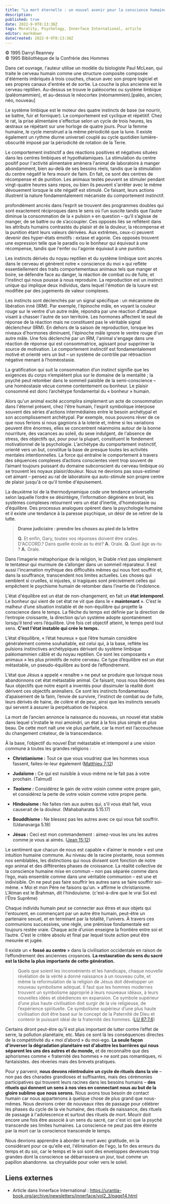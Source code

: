 ```yaml
---
title: "La mort éternelle : un nouvel avenir pour la conscience humaine"
description: 
published: true
date: 2022-9-9T8:13:38Z
tags: Morality, Psychology, Innerface International, article
editor: markdown
dateCreated: 2022-9-9T8:13:38Z
---
```


<p class="v-card v-sheet theme--light gray lighten-3 px-2">© 1995 Darryl Reanney<br>© 1995 Bibliothèque de la Confrérie des Hommes</p>


Dans cet ouvrage, l'auteur utilise un modèle du biologiste Paul McLean, qui traite le cerveau humain comme une structure composite composée d'éléments imbriqués à trois couches, chacun avec son propre logiciel et ses propres canaux d'entrée et de sortie. La couche la plus ancienne est le cerveau reptilien. Au-dessus se trouve le paléocortex ou système limbique (paléomammien), et au-dessus le néocortex (néomammien).[paléo, ancien; néo, nouveau]

Le système limbique est le moteur des quatre instincts de base (se nourrir, se battre, fuir et forniquer). Le comportement est cyclique et répétitif. Chez le rat, la prise alimentaire s'effectue selon un cycle de trois heures, les œstraux se répétant sur une horloge de quatre jours. Pour la femme humaine, le cycle menstruel a la même périodicité que la lune. Il existe également un rythme diurne universel couplé au cycle quotidien lumière-obscurité imposé par la périodicité de rotation de la Terre.

Le comportement instinctif a des réactions positives et négatives situées dans les centres limbiques et hypothalamiques. La stimulation du centre positif pour l'activité alimentaire amènera l'animal de laboratoire à manger abondamment, bien au-delà de ses besoins réels, tandis que la stimulation du centre négatif le fera mourir de faim. En fait, ce sont des centres de récompense et de punition. Les animaux testés peuvent se stimuler pendant vingt-quatre heures sans repos, ou bien ils peuvent s'arrêter avec le même dévouement lorsque le site négatif est stimulé. Ce faisant, leurs actions illustrent la nature fondamentalement mécaniste du comportement instinctif.

profondément ancrés dans l’esprit se trouvent des programmes doubles qui sont exactement réciproques dans le sens où l’un suscite tandis que l’autre diminue la consommation de la « pulsion » en question – qu’il s’agisse de manger, de se battre ou de s’accoupler. Ces opposés liés se reflètent dans les attributs humains contrastés du plaisir et de la douleur, la récompense et la punition étant leurs valeurs dérivées. Aux extrêmes, ceux-ci peuvent devenir des hyper-états émotifs : extase et agonie. Ces opposés trouvent une expression telle que le paradis ou le bonheur qui équivaut à une récompense, tandis que l'enfer ou l'agonie équivaut à une punition.

Les instincts dérivés du noyau reptilien et du système limbique sont ancrés dans le cerveau et génèrent notre « conscience du moi » qui reflète essentiellement des traits comportementaux animaux tels que manger et boire, se défendre face au danger, la réaction de combat ou de fuite, et l'instinct qui nous pousse à nous reproduire. La reproduction est un instinct unique qui implique deux individus, dans lequel l'émotion de la luxure est modifiée par des jugements de valeur complexes.

Les instincts sont déclenchés par un signal spécifique : un mécanisme de libération inné (IRM). Par exemple, l'épinoche mâle, en voyant la couleur rouge sur le ventre d'un autre mâle, répondra par une réaction d'attaque visant à chasser l'autre de son territoire. Les hormones affectent le seuil de réponse de la réaction mais ne constituent pas le véritable signal déclencheur (IRM). En dehors de la saison de reproduction, lorsque les niveaux d'hormones diminuent, l'épinoche mâle ignore le ventre rouge d'un autre mâle. Une fois déclenché par un IRM, l'animal s'engage dans une réaction de réponse qui est consommatrice, agissant pour supprimer la source de motivation. Le comportement instinctif est fondamentalement motivé et orienté vers un but – un système de contrôle par rétroaction négative menant à l’homéostasie.

La gratification qui suit la consommation d’un instinct signifie que les exigences du corps n’empiètent plus sur le domaine de la mentalité ; la psyché peut retomber dans le sommeil paisible de la semi-conscience – une homéostasie vécue comme contentement ou bonheur. Le plaisir consommé est donc l’archétype fondamental du « bonheur » humain.

Alors qu'un animal excité accomplira simplement un acte de consommation dans l'éternel présent, chez l'être humain, l'esprit symbolique interpose souvent des séries d'actions intermédiaires entre le besoin archétypal et son accomplissement archétypal. Par exemple, nous pouvons rêver de ce que nous ferions si nous gagnions à la loterie et, même si les variations peuvent être énormes, elles se concentrent néanmoins autour de la bonne nourriture, des vacances au soleil, du sexe indulgent, de l'absence de stress, des objectifs qui, pour pour la plupart, constituent le fondement motivationnel de la psychologie. L’archétype du comportement instinctif, orienté vers un but, constitue la base de presque toutes les activités mentales intentionnelles. La force qui entraîne le comportement à travers des séquences complexes d’actions conscientes vient trop souvent de l’aimant toujours puissant du domaine subconscient du cerveau limbique où se trouvent les noyaux plaisir/douleur. Nous ne devrions pas sous-estimer cet aimant – pensez au rat de laboratoire qui auto-stimule son propre centre de plaisir jusqu'à ce qu'il tombe d'épuisement.

La deuxième loi de la thermodynamique code une tendance universelle selon laquelle l’ordre se désintègre, l’information dégénère en bruit, les systèmes complexes retournent vers un état d’inertie, d’homéostasie ou d’équilibre. Des processus analogues opèrent dans la psychologie humaine et il existe une tendance à la paresse psychique, un désir de se retirer de la lutte.

> **Drame judiciaire : prendre les choses au pied de la lettre**
> 
> **Q.** Et enfin, Gary, toutes vos réponses doivent être orales. D'ACCORD.? Dans quelle école as tu été?
> **A.** Orale.
> **Q.** Quel âge as-tu ?
> **A.** Orale.

Dans l’imagerie métaphorique de la religion, le Diable n’est pas simplement le tentateur qui murmure de s’allonger dans un sommeil réparateur. Il est aussi l'incarnation mythique des difficultés mêmes qui nous font souffrir et, dans la souffrance, transcendent nos limites actuelles. Les choses qui semblent si cruelles, si injustes, si tragiques sont précisément celles qui empêchent le psychisme humain de retomber dans l’inertie de l’indolence.

L'état d'équilibre est un état de non-changement, en fait un **état intemporel**. Le bonheur qui vient de cet état ne vit que dans le « **maintenant** ». C’est le malheur d’une situation instable et de non-équilibre qui projette la conscience dans le temps. La flèche du temps est définie par la direction de l’entropie croissante, la direction qu’un système adopte spontanément lorsqu’il tend vers l’équilibre. Une fois cet objectif atteint, le temps perd tout sens. **C'est l'état instable qui crée le temps.**

L’état d’équilibre, « l’état heureux » que l’être humain considère généralement comme souhaitable, est celui qui, à la base, reflète les pulsions instinctives archétypiques dérivant du système limbique paléomammien câblé et du noyau reptilien. Ce sont les composants « animaux » les plus primitifs de notre cerveau. Ce type d’équilibre est un état métastable, un pseudo-équilibre au bord de l’effondrement.

L’état que Jésus a appelé « renaître » ne peut se produire que lorsque nous abandonnons cet état métastable animal. Ce faisant, nous nous libérons des faux objectifs que notre esprit a inventés pour dissimuler la réalité dont dérivent ces objectifs animaliers. Ce sont les instincts fondamentaux d’apaisement de la faim, l’envie de survivre, l’instinct de combat ou de fuite, leurs dérivés de haine, de colère et de peur, ainsi que les instincts sexuels qui servent à assurer la perpétuation de l’espèce.

La mort de l’ancien annonce la naissance du nouveau, un nouvel état stable dans lequel s’installe le moi amoindri, un état à la fois plus simple et plus beau. De cette mort naît une vie plus parfaite, car la mort est l’accoucheuse du changement créateur, de la transcendance.

À la base, l’objectif du nouvel État métastable et intemporel a une vision commune à toutes les grandes religions :

- **Christianisme :** Tout ce que vous voudriez que les hommes vous fassent, faites-le-leur également ([Matthieu 7:12](/fr/Bible/Matthew/7#v12))

- **Judaïsme :** Ce qui est nuisible à vous-même ne le fait pas à votre prochain. (Talmud)

- ***Taoïsme :*** Considérez le gain de votre voisin comme votre propre gain, et considérez la perte de votre voisin comme votre propre perte.

- **Hindouisme :** Ne faites rien aux autres qui, s'il vous était fait, vous causerait de la douleur. (Mahabaharata 5.15.17)

- **Bouddhisme :** Ne blessez pas les autres avec ce qui vous fait souffrir. (Udanavarga 5.18)

- **Jésus :** Ceci est mon commandement : aimez-vous les uns les autres comme je vous ai aimés. ([Jean 15:12](/fr/Bible/John/15#v12))

Le sentiment que chacun de nous est capable « d’aimer le monde » est une intuition humaine commune. Au niveau de la racine pivotante, nous sommes nos semblables, les distinctions qui nous divisent sont fonction de notre ego animal et des différentes phases de croissance. La réalité collective de la conscience humaine mise en commun – non pas séparée comme dans l’ego, mais ensemble comme dans une véritable communion – est une et indivisible. On ne peut pas faire souffrir les autres sans se faire souffrir soi-même. « Moi et mon Père ne faisons qu'un. » affirme le christianisme. L'Atman est le Brahman, dit l'hindouisme. (c'est-à-dire que le vrai Soi est l'Être Suprême)

Chaque individu humain peut se connecter aux êtres et aux objets qui l'entourent, en commençant par un autre être humain, peut-être un partenaire sexuel, et en terminant par la totalité, l'univers. À travers ces communions successives, une règle, une prémisse fondamentale est toujours restée vraie. Chaque acte d’union enseigne la frontière entre soi et l’autre. C’est le critère absolu et final par lequel toute action peut être mesurée et jugée.

Il existe un « **fossé au centre** » dans la civilisation occidentale en raison de l’effondrement des anciennes croyances. **La restauration du sens du sacré est la tâche la plus importante de cette génération.**

> Quels que soient les inconvénients et les handicaps, chaque nouvelle révélation de la vérité a donné naissance à un nouveau culte, et même la reformulation de la religion de Jésus doit développer un nouveau symbolisme adéquat. Il faut que les hommes modernes trouvent un symbolisme approprié à leurs nouveaux idéaux, à leurs nouvelles idées et obédiences en expansion. Ce symbole supérieur d’une plus haute civilisation doit surgir de la vie religieuse, de l’expérience spirituelle. Ce symbolisme supérieur d’une plus haute civilisation doit être basé sur le concept de la Paternité de Dieu et contenir le puissant idéal de la fraternité des hommes. (<a id="a68_653"></a>[LU 87:7.6](/fr/The_Urantia_Book/87#p7_6))

Certains diront peut-être qu’il est plus important de lutter contre l’effet de serre, la pollution planétaire, etc. Mais ce sont là les conséquences directes de la compétitivité du « moi d’abord » du moi-ego. **La seule façon d'inverser la dégradation planétaire est d'abattre les barrières qui nous séparent les uns des autres et du monde,** et de reconnaître que des aphorismes comme « fraternité des hommes » ne sont pas romantiques, ni fantaisistes. des rêveries mais des brevets pratiques.

Pour y parvenir, **nous devons réintroduire un cycle de rituels dans la vie** – non pas des charades grandioses et suffisantes, mais des cérémonies participatives qui trouvent leurs racines dans les besoins humains – **des rituels qui donnent un sens à nos vies en connectant nous au but de la gloire sublime que nous serons.** Nous avons tous besoin de contact humain car nous appartenons à quelque chose de plus grand que nous-mêmes. Nous devrions créer de nouveaux rites de passage pour célébrer les phases du cycle de la vie humaine, des rituels de naissance, des rituels de passage à l'adolescence et surtout des rituels de mort. Mourir doit encore une fois être associé à un sens du sacré, car c'est ici que la psyché transcende ses limites humaines. La conscience ne peut pas être éteinte par la mort car la conscience transcende le temps.

Nous devrions apprendre à aborder la mort avec gratitude, en la considérant pour ce qu'elle est, l'élimination de l'ego, la fin des erreurs du temps et du soi, car le temps et le soi sont des enveloppes devenues trop grandes dont la conscience se débarrassera un jour, tout comme un papillon abandonne. sa chrysalide pour voler vers le soleil.

## Liens externes

- Article dans Innerface International : https://urantia-book.org/archive/newsletters/innerface/vol2_3/page14.html




